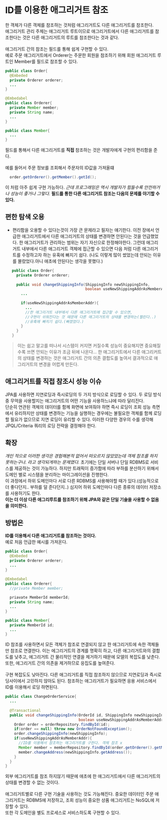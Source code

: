 # ID를 이용한 애그리거트 참조
한 객체가 다른 객체를 참조하는 것처럼 애그리거트도 다른 애그리거트를 참조한다.
<br>
애그리거트 관리 주체는 애그리거트 루트이므로 애그리거트에서 다른 애그리거트를 참조한다는 것은 다른 애그리거트의 루트를 참조한다는 것과 같다.
<br>
<br>
애그리거트 간의 참조는 필드를 통해 쉽게 구현할 수 있다.
<br>
예로 주문 애그리거트에서 Orderer는 주문한 회원을 참조하기 위해 회원 애그리거트 루트인 Member를 필드로 참조할 수 있다.

```java
public class Order{
  @Embeded
  private Orderer orderer;
  ...
}

@Embedabel
public class Orderer{
  private Member member;
  private String name;
  ...
}

public class Member{
  ...
}
```
필드를 통해서 다른 애그리거트를 **직접** 참조하는 것은 개발자에게 구현의 편리함을 준다. 
<br>
<br>
예를 들어서 주문 정보를 조회해서 주문자의 ID값을 가져올떄 
```java
  order.getOrderer().getMember().getId();
```
이 처럼 아주 쉽게 구현 가능하다. *근데 프로그래밍은 역시 개발자가 힘들수록 안전하거나 성능이 좋거나 그렇다.*
**필드를 통한 다른 애그리거트 참조는 다음의 문제를 야기할 수 있다.**
## 편한 탐색 오용
- 편리함을 오용할 수 있다는것이 가장 큰 문제라고 필자는 얘기한다. 이전 장에서 언급한 애그리거트에서 다른 애그리거트의 상태를 변경하면 안된다는 것을 언급했었다.
 한 애그리거트가 관리하는 범위는 자기 자신으로 한정해야한다. 그런데 애그리거트 내부에서 다른 애그리거트 객체에 접근할 수 있으면 다음 처럼 다른 애그리거트를 수정하고자 하는 유혹에 빠지기 쉽다.
 (나도 이렇게 많이 썼었는데 안되는 이유를 몰랐었다.아니 애초에 안된다는 생각을 못했다.)
 ```java
    public class Order{
      private Orderer orderer;
      
      public void changeShippingInfo(ShippingInfo newShippingInfo,
                                     boolean useNewShippingAddrAsMemberAddr){
        ...
        
        if(useNewShippingAddrAsMemberAddr){
          ...
          //한 애그리거트 내부에서 다른 애그리거트에 접근할 수 있으면, 
          //구현이 쉬워진다는 것 때문에 다른 애그리거트의 상태를 변경하는(찔린다..)
          //유혹에 빠지기 쉽다.(빠졌었다.)
        }
      }
    }
 ```
> 이는 쉽고 말고를 떠나서 시스템이 커지면 커질수록 성능이 중요해지면 중요해질수록 쓰면 안되는 이유가 조금 뒤에 나온다...
한 애그리거트에서 다른 애그리커트의 상태를 변경하는 것은 애그리거트 간의 의존 결합도를 높여서 결과적으로 애그리거트의 변경을 어렵게 만든다.

## 애그리거트를 직접 참조시 성능 이슈
JPA를 사용하면 지연로딩과 즉시로딩의 두 가지 방식으로 로딩할 수 있다. 두 로딩 방식 중 무억을 사용할지는 애그리거트의 어떤 기능을 사용하느냐에 따라 달리진다. 
<br>
단순히 연관된 객체의 데이터를 함께 화면에 보여줘야 하면 즉시 로딩이 조회 성능 측면에서 유리하지만 상태를 변경하는 기능을 실행하는 경우에는 불필요한 객체를 함께 로딩할 필요가 없으므로 지연 로딩이 유리할 수 있다. 이러한 다양한 경우의 수를 생각해 JPQL/Criteria 쿼리의 로딩 전략을 결정해야 한다.

## 확장
*개인 적으로 이러한 생각은 경험해본적 없어서 떠오르지 않았었는데 객체 참조를 하지 못하는구나. 라고 생각되게하는 문제였다.*
초기에는 단일 서버나 단일 RDBMS로 서비스를 제공하는 것이 가능하다. 하지만 트래픽이 증가함에 따라 부하를 분산하기 위해서 도메인 별로 시스템을 분리하는 마이그레이션을 진행한다.
<br>
이 과정에서 하위 도메인마다 서로 다른 RDBMS를 사용해야할 때가 있다.(성능적으로 더 좋다던지.. 부하를 덜 준다던지..) 심지어 하위 도메인마다 다른 종류의 데이터 저장소를 사용허기도 한다. 
<br>
**이는 더 이상 다른 애그리루트를 참조하기 위해 JPA와 같은 단일 기술을 사용할 수 없음을 의미한다.**

## 방법은 
**ID를 이용해서 다른 애그리거트를 참조하는 것이다.** 
<br>
예로 처음 언급한 예시를 가져온다.
```java
public class Order{
  @Embeded
  private Orderer orderer;
  ...
}

@Embedabel
public class Orderer{
  //private Member member;
  
  priavate MemberId memberId;
  private String name;
  ...
}

public class Member{
  private MemberId id;
  ...
}
```
ID 참조를 사용하면서 모든 객체가 참조로 연결되지 않고 한 애그리거트에 속한 객체들만 참조로 연결한다. 이는 에그리거트의 경계를 명확히 하고, 다른 애그리거트와의 결합도를 낮추고, 에그리거트 간 물리적인 
연결을 제거하기 때문에 모델의 복잡도를 낮춘다. 또한, 에그리거트 간의 의존을 제거하므로 응집도를 높여준다.
<br>
<br>
구현 복잡도도 낮아진다. 다른 애그리거트를 직접 참조하지 않으므로 지연로딩과 즉시로딩사이에서 고민하지 않아도 된다. 참조하는 애그리거트가 필요하면 응용 서비스에서 ID를 이용해서 로딩 하면된다.
```java
public class ChangeOrderService{
  ...
  
  @Transactional
  public void changeShippingInfo(OrderId id, ShippingInfo newShippingInfo,
                                 boolean useNewShippingAddrAsMemberAddr){
    Order order = orderRepository.findById(id);
    if(order == null) throw new OrderNotFoundException();
    order.changeShippingInfo(newShippingInfo);
    if(useNewShippingAddrAsMemberAddr){
      //ID를 이용해서 참조하는 애그리거트를 구한다. 객체 참조 x
      Member member = memberRepository.findById(order.getOrderer().getMemberId());
      member.changeAddress(newShippingInfo.getAddress());
    }
  }
}
```
외부 에그리거트를 참조 하지않기 때문에 애초에 한 애그리거트에서 다른 애그리거트의 상태를 변경할 수 없는 것이다.
<br>
<br>
애그리거트별로 다른 구현 기술을 사용하는 것도 가능해진다. 중요한 데이터인 주문 애그리거트는 RDBMS에 저장하고, 조회 성능이 중요한 상품 애그리거트는 NoSQL에 저장할 수 있다.
<br>
또한 각 도메인을 별도 프로세스로 서비스하도록 구현할 수 있다.

